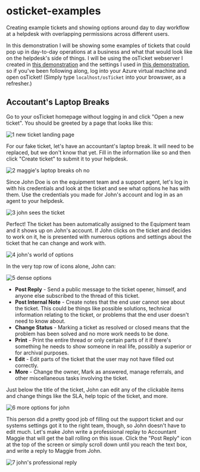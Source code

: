 # osticket-examples
Creating example tickets and showing options around day to day workflow at a helpdesk with overlapping permissions across different users.

In this demonstration I will be showing some examples of tickets that could pop up in day-to-day operations at a business and what that would look like on the helpdesk's side of things. I will be using the osTicket webserver I created in [this demonstration](https://github.com/grrob015/osticket-setup) and the settings I used in [this demonstration](https://github.com/grrob015/osticket-settings), so if you've been following along, log into your Azure virtual machine and open osTicket! (Simply type `localhost/osTicket` into your browswer, as a refresher.)

## Accoutant's Laptop Breaks

Go to your osTicket homepage without logging in and click "Open a new ticket". You should be greeted by a page that looks like this:

![1  new ticket landing page](https://github.com/user-attachments/assets/e08cb1b9-bbbb-4686-8b7a-c8fbc2cd2d74)

For our fake ticket, let's have an accountant's laptop break. It will need to be replaced, but we don't know that yet. Fill in the information like so and then click "Create ticket" to submit it to your helpdesk.

![2  maggie's laptop breaks oh no](https://github.com/user-attachments/assets/c9a1d6c2-061d-41d0-959c-0baa69a22b95)

Since John Doe is on the equipment team and a support agent, let's log in with his credentials and look at the ticket and see what options he has with them. Use the credentials you made for John's account and log in as an agent to your helpdesk.

![3  john sees the ticket](https://github.com/user-attachments/assets/bc80e2b7-3cdf-4c30-b080-0f5871ad46d4)
<!-- astute readers will notice that the ticket isn't exactly the same. Apparently tabbing out of your virtual machine while waiting for osTicket to process causes the ticket to not be created. which like, it's a different machine, why would me not looking at it matter? quantum mechanics? observing things changing the outcome? who knows. -->

Perfect! The ticket has been automatically assigned to the Equipment team and it shows up on John's account. If John clicks on the ticket and decides to work on it, he is presented with numerous options and settings about the ticket that he can change and work with.

![4  john's world of options](https://github.com/user-attachments/assets/aaf3b021-e8b8-43a1-a34e-743bcfe4a7f2)
<!-- it's a whole new worlddddd -->

In the very top row of icons alone, John can: 

![5  dense options](https://github.com/user-attachments/assets/fe2008f0-ea64-469b-8f50-4456ecd97351)

- **Post Reply** - Send a public message to the ticket opener, himself, and anyone else subscribed to the thread of this ticket.
- **Post Internal Note** - Create notes that the end user cannot see about the ticket. This could be things like possible solutions, technical information relating to the ticket, or problems that the end user doesn't need to know about.
- **Change Status** - Marking a ticket as resolved or closed means that the problem has been solved and no more work needs to be done.
- **Print** - Print the entire thread or only certain parts of it if there's something he needs to show someone in real life, possibly a superior or for archival purposes.
- **Edit** - Edit parts of the ticket that the user may not have filled out correctly.
- **More** - Change the owner, Mark as answered, manage referrals, and other miscellaneous tasks involving the ticket.

Just below the title of the ticket, John can edit any of the clickable items and change things like the SLA, help topic of the ticket, and more.

![6  more options for john](https://github.com/user-attachments/assets/4553ac16-0dcd-4cbb-a584-2bb902ddc3a0)

This person did a pretty good job of filling out the support ticket and our systems settings got it to the right team, though, so John doesn't have to edit much. Let's make John write a professional replay to Accountant Maggie that will get the ball rolling on this issue. Click the "Post Reply" icon at the top of the screen or simply scroll down until you reach the text box, and write a reply to Maggie from John.

![7  john's professional reply](https://github.com/user-attachments/assets/651cd38f-9f35-4c48-8b41-3a06c9940c30)
<!-- well done, john -->




